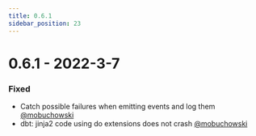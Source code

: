 ```yaml
---
title: 0.6.1
sidebar_position: 23
---
```


# 0.6.1 - 2022-3-7

### Fixed
* Catch possible failures when emitting events and log them [@mobuchowski](https://github.com/mobuchowski)
* dbt: jinja2 code using do extensions does not crash [@mobuchowski](https://github.com/mobuchowski)